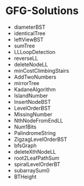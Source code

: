 # GFG-Solutions

+ diameterBST
+ identicalTree
+ leftViewBST
+ sumTree
+ LLLoopDetection
+ reverseLL
+ deleteNodeLL
+ minCostClimbingStairs
+ AddTwoNumbers
+ mirrorTree
+ KadaneAlgorithm
+ IslandNumber
+ InsertNodeBST
+ LevelOrderBST
+ MissingNumber
+ NthNodeFromEndLL
+ Num1Bits
+ PalindromeString
+ ZigzagLevelOrderBST
+ bfsGraph
+ deleteXthNodeLL
+ root2LeafPathSum
+ spiralLevelOrderBT
+ subarraySum0
+ BTHeight